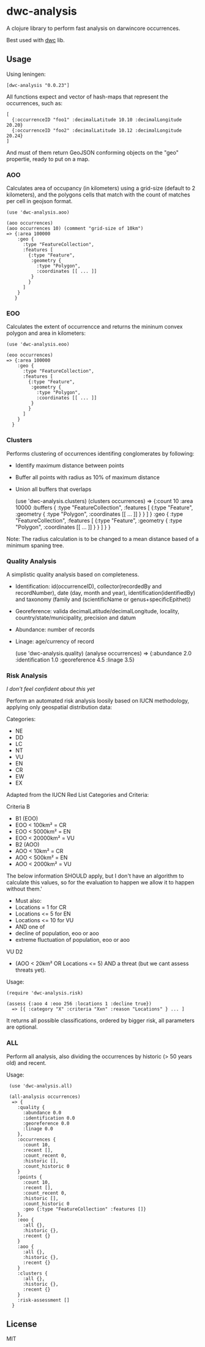 # dwc-analysis

A clojure library to perform fast analysis on darwincore occurrences.

Best used with [dwc](http://github.com/diogok/dwc) lib.

## Usage

Using leningen:

    [dwc-analysis "0.0.23"]

All functions expect and vector of hash-maps that represent the occurrences, such as:

    [
      {:occurrenceID "foo1" :decimalLatitude 10.10 :decimalLongitude 20.20}
      {:occurrenceID "foo2" :decimalLatitude 10.12 :decimalLongitude 20.24}
    ]

And must of them return GeoJSON conforming objects on the "geo" propertie, ready to put on a map.

### AOO

Calculates area of occupancy (in kilometers) using a grid-size (default to 2 kilometers), and the polygons cells that match with the count of matches per cell in geojson format.

    (use 'dwc-analysis.aoo)

    (aoo occurrences) 
    (aoo occurrences 10) (comment "grid-size of 10km")
    => {:area 100000
        :geo {
          :type "FeatureCollection",
          :features [
            {:type "Feature",
             :geometry {
               :type "Polygon",
               :coordinates [[ ... ]]
             }
            }
          ]
        }
       }

### EOO

Calculates the extent of occurrencce and returns the mininum convex polygon and area in kilometers:

    (use 'dwc-analysis.eoo)
     
    (eoo occurrences)
    => {:area 100000
        :geo {
          :type "FeatureCollection",
          :features [
            {:type "Feature",
             :geometry {
               :type "Polygon",
               :coordinates [[ ... ]]
             }
            }
          ]
        }
      } 

### Clusters 

Performs clustering of occurrences identifing conglomerates by following:

- Identify maximum distance between points
- Buffer all points with radius as 10% of maximum distance
- Union all buffers that overlaps

    (use 'dwc-analysis.clusters)
    (clusters occurrences)
    => {:count 10
        :area 10000
        :buffers {
          :type "FeatureCollection",
          :features [
            {:type "Feature",
             :geometry {
               :type "Polygon",
               :coordinates [[ ... ]]
             }
            }
          ]
        }
        :geo {
          :type "FeatureCollection",
          :features [
            {:type "Feature",
             :geometry {
               :type "Polygon",
               :coordinates [[ ... ]]
             }
            }
          ]
        }
      }

Note: The radius calculation is to be changed to a mean distance based of a minimum spaning tree.

### Quality Analysis

A simplistic quality analysis based on completeness.

- Identification: id(occurrenceID), collector(recordedBy and recordNumber), date (day, month and year), identification(identifiedBy) and taxonomy (family and (scientificName or genus+specificEpithet))
- Georeference: valida decimalLatitude/decimalLongitude, locality, country/state/municipality, precision and datum
- Abundance: number of records
- Linage: age/currency of record

    (use 'dwc-analysis.quality)
    (analyse occurrences)
    => {:abundance 2.0 :identification 1.0 :georeference 4.5 :linage 3.5}


### Risk Analysis

_I don't feel confident about this yet_

Perform an automated risk analysis loosily based on IUCN methodology, applying only geospatial distribution data:

Categories:

- NE
- DD
- LC
- NT
- VU
- EN
- CR
- EW
- EX

Adapted from the IUCN Red List Categories and Criteria:

Criteria B 
- B1 (EOO)
- EOO < 100km² = CR
- EOO < 5000km² = EN
- EOO < 20000km² = VU
- B2 (AOO)
- AOO < 10km² = CR
- AOO < 500km² = EN
- AOO < 2000km² = VU

The below information SHOULD apply, but I don't have an algorithm to calculate this values, so for the evaluation to happen we allow it to happen without them.'

- Must also:
- Locations = 1 for CR
- Locations <= 5 for EN
- Locations <= 10 for VU
- AND one of 
- decline of population, eoo or aoo
- extreme fluctuation of population, eoo or aoo

VU D2
- (AOO < 20km² OR Locations <= 5) AND a threat (but we cant assess threats yet).

Usage:

    (require 'dwc-analysis.risk)

    (assess {:aoo 4 :eoo 256 :locations 1 :decline true})
      => [{ :category "X" :criteria "Xxn" :reason "Locations" } ... ]

It returns all possible classifications, ordered by bigger risk, all parameters are optional.

### ALL

Perform all analysis, also dividing the occurrences by historic (> 50 years old) and recent.

Usage:
    
     (use 'dwc-analysis.all)

     (all-analysis occurrences)
      => {
        :quality {
          :abundance 0.0
          :identification 0.0
          :georeference 0.0
          :linage 0.0
        },
        :occurrences {
          :count 10,
          :recent [],
          :count_recent 0,
          :historic [],
          :count_historic 0
        }
        :points {
          :count 10,
          :recent [],
          :count_recent 0,
          :historic [],
          :count_historic 0
          :geo {:type "FeatureCollection" :features []}
        },
        :eoo {
          :all {},
          :historic {},
          :recent {}
        }
        :aoo {
          :all {},
          :historic {},
          :recent {}
        }
        :clusters {
          :all {},
          :historic {},
          :recent {}
        }
        :risk-assessment []
      }

## License

MIT

